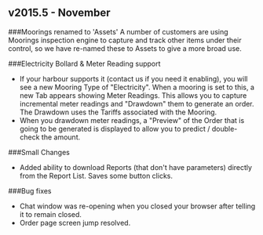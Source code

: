 ﻿
## v2015.5 - November

###Moorings renamed to 'Assets'
A number of customers are using Moorings inspection engine to capture and track other items under their control, so we have re-named these to Assets to give a more broad use.

###Electricity Bollard & Meter Reading support
* If your harbour supports it (contact us if you need it enabling), you will see a new Mooring Type of "Electricity".  When a mooring is set to this, a new Tab appears showing Meter Readings.  This allows you to capture incremental meter readings and "Drawdown" them to generate an order.  The Drawdown uses the Tariffs associated with the Mooring.
* When you drawdown meter readings, a "Preview" of the Order that is going to be generated is displayed to allow you to predict / double-check the amount.

###Small Changes
* Added ability to download Reports (that don't have parameters) directly from the Report List.  Saves some button clicks.

###Bug fixes
* Chat window was re-opening when you closed your browser after telling it to remain closed.
* Order page screen jump resolved.
